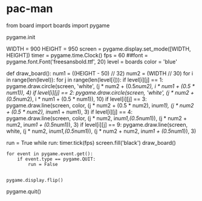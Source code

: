 # pac-man
from board import boards
import pygame

pygame.init


WIDTH = 900
HEIGHT = 950
screen = pygame.display.set_mode([WIDTH, HEIGHT])
timer = pygame.time.Clock()
fps = 60
##font = pygame.font.Font('freesansbold.ttf', 20)
level = boards
color = 'blue'

def draw_board():
     num1 = ((HEIGHT - 50) // 32)
     num2 = (WIDTH // 30)
     for i in range(len(level)):
         for j in range(len(level[i])):
            if level[i][j] == 1:
                pygame.draw.circle(screen, 'white', (j * num2 + (0.5*num2), i * num1 + (0.5 * num1)), 4)
            if level[i][j] == 2:
                pygame.draw.circle(screen, 'white', (j * num2 + (0.5*num2), i * num1 + (0.5 * num1)), 10)
            if level[i][j] == 3:
                pygame.draw.line(screen, color, (j * num2 + (0.5 * num2), i*num1),
                                 (j * num2 + (0.5 * num2), i*num1 + num1), 3)
            if level[i][j] == 4:
                pygame.draw.line(screen, color, (j * num2, i*num1,(0.5*num1)),
                                 (j * num2 + num2, i*num1 + (0.5*num1)), 3)
            if level[i][j] == 9:
                pygame.draw.line(screen, white, (j * num2, i*num1,(0.5*num1)),
                                 (j * num2 + num2, i*num1 + (0.5*num1)), 3)
            
run = True
while run:
    timer.tick(fps)
    screen.fill('black')
    draw_board()
    
    
    for event in pygame.event.get():
        if event.type == pygame.QUIT:
            run = False
            
            
    pygame.display.flip()

pygame.quit()            
            
